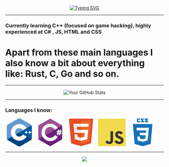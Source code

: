 <div id="header" align="center">
  <a href="https://git.io/typing-svg"><img src="https://readme-typing-svg.demolab.com?font=Fira+Code&pause=1000&color=F70000&width=435&lines=Hi%2C+im+malloc2k" alt="Typing SVG" /></a>
</div>

---

### Currently learning C++ (focused on game hacking), highly experienced at C# , JS, HTML and CSS

# Apart from these main languages I also know a bit about everything like: Rust, C, Go and so on.

---

<div align="center">
  <img src="https://github-readme-stats.vercel.app/api?username=malloc2k&show_icons=true&hide_title=true&hide=prs&count_private=true&include_all_commits=true&hide_border=true" alt="Your GitHub Stats" />
</div>

--- 

### Languages I know:

<div>
  <img src="https://github.com/devicons/devicon/blob/master/icons/cplusplus/cplusplus-original.svg" title="C++" alt="C++" width="90" height="90"/>&nbsp; 
    <img src="https://github.com/devicons/devicon/blob/master/icons/csharp/csharp-original.svg"  title="C#" alt="C#" width="90" height="90"/>&nbsp;
      <img src="https://github.com/devicons/devicon/blob/master/icons/html5/html5-original.svg" title="HTML5" alt="HTML" width="90" height="90"/>&nbsp;
        <img src="https://github.com/devicons/devicon/blob/master/icons/javascript/javascript-original.svg" title="JavaScript" alt="JavaScript" width="90" height="90"/>&nbsp;  
         <img src="https://github.com/devicons/devicon/blob/master/icons/css3/css3-plain-wordmark.svg"  title="CSS3" alt="CSS" width="90" height="90"/>&nbsp;    
</div>

---


<div align="center">
  <img src = "https://komarev.com/ghpvc/?username=malloc2k"/>
</div>
